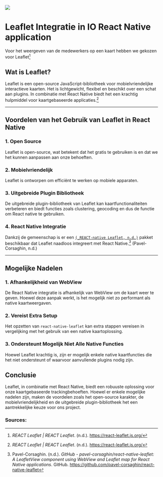 

<img src="https://leafletjs.com/docs/images/logo.png"/>

# Leaflet Integratie in IO React Native application 

Voor het weergeven van de medewerkers op een kaart hebben we gekozen voor Leaflet[^1]

## Wat is Leaflet?

Leaflet is een open-source JavaScript-bibliotheek voor mobielvriendelijke interactieve kaarten. Het is lichtgewicht, flexibel en beschikt over een schat aan plugins. In combinatie met React Native biedt het een krachtig hulpmiddel voor kaartgebaseerde applicaties.[^1] 

---
## Voordelen van het Gebruik van Leaflet in React Native

### 1. **Open Source**
Leaflet is open-source, wat betekent dat het gratis te gebruiken is en dat we het kunnen aanpassen aan onze behoeften.
### 2. **Mobielvriendelijk**
Leaflet is ontworpen om efficiënt te werken op mobiele apparaten. 
### 3. **Uitgebreide Plugin Bibliotheek**
De uitgebreide plugin-bibliotheek van Leaflet kan kaartfunctionaliteiten verbeteren en biedt functies zoals clustering, geocoding en dus de functie om React native te gebruiken.
### 4. **React Native Integratie**
Dankzij de gemeenschap is er een [`(_REACT-native Leaflet, n.d.)`](https://github.com/pavel-corsaghin/react-native-leaflet) pakket beschikbaar dat Leaflet naadloos integreert met React Native.[^2]
(Pavel-Corsaghin, n.d.)

---
## Mogelijke Nadelen

### 1. **Afhankelijkheid van WebView**
De React Native integratie is afhankelijk van WebView om de kaart weer te geven. Hoewel deze aanpak werkt, is het mogelijk niet zo performant als native kaartweergaven.
### 2. **Vereist Extra Setup**
Het opzetten van `react-native-leaflet` kan extra stappen vereisen in vergelijking met het gebruik van een native kaartoplossing.
### 3. **Ondersteunt Mogelijk Niet Alle Native Functies**
Hoewel Leaflet krachtig is, zijn er mogelijk enkele native kaartfuncties die het niet ondersteunt of waarvoor aanvullende plugins nodig zijn.

## Conclusie

Leaflet, in combinatie met React Native, biedt een robuuste oplossing voor onze kaartgebaseerde trackingbehoeften. Hoewel er enkele mogelijke nadelen zijn, maken de voordelen zoals het open-source karakter, de mobielvriendelijkheid en de uitgebreide plugin-bibliotheek het een aantrekkelijke keuze voor ons project.

### Sources:
[^1]:_REACT Leaflet | REACT Leaflet_. (n.d.). https://react-leaflet.js.org/
[^2]:Pavel-Corsaghin. (n.d.). _GitHub - pavel-corsaghin/react-native-leaflet: A LeafletView component using WebView and Leaflet map for React Native applications_. GitHub. https://github.com/pavel-corsaghin/react-native-leaflet
